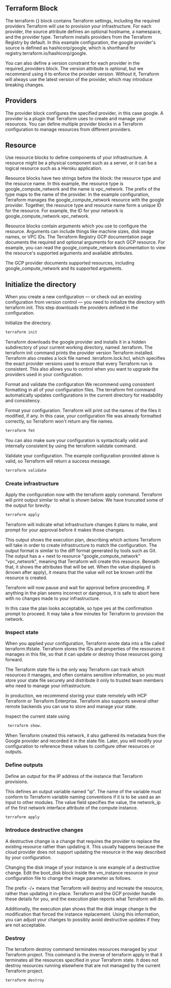## Terraform Block

The terraform {} block contains Terraform settings, including the required providers Terraform will use to provision your infrastructure. For each provider, the source attribute defines an optional hostname, a namespace, and the provider type. Terraform installs providers from the Terraform Registry by default. In this example configuration, the google provider's source is defined as hashicorp/google, which is shorthand for registry.terraform.io/hashicorp/google.

You can also define a version constraint for each provider in the required_providers block. The version attribute is optional, but we recommend using it to enforce the provider version. Without it, Terraform will always use the latest version of the provider, which may introduce breaking changes.

## Providers

The provider block configures the specified provider, in this case google. A provider is a plugin that Terraform uses to create and manage your resources. You can define multiple provider blocks in a Terraform configuration to manage resources from different providers.

## Resource

Use resource blocks to define components of your infrastructure. A resource might be a physical component such as a server, or it can be a logical resource such as a Heroku application.

Resource blocks have two strings before the block: the resource type and the resource name. In this example, the resource type is google_compute_network and the name is vpc_network. The prefix of the type maps to the name of the provider. In the example configuration, Terraform manages the google_compute_network resource with the google provider. Together, the resource type and resource name form a unique ID for the resource. For example, the ID for your network is google_compute_network.vpc_network.

Resource blocks contain arguments which you use to configure the resource. Arguments can include things like machine sizes, disk image names, or VPC IDs. The Terraform Registry GCP documentation page documents the required and optional arguments for each GCP resource. For example, you can read the google_compute_network documentation to view the resource's supported arguments and available attributes.

The GCP provider documents supported resources, including google_compute_network and its supported arguments.

## Initialize the directory

When you create a new configuration — or check out an existing configuration from version control — you need to initialize the directory with terraform init. This step downloads the providers defined in the configuration.

Initialize the directory.

```bash
terraform init
```

Terraform downloads the google provider and installs it in a hidden subdirectory of your current working directory, named .terraform. 
The terraform init command prints the provider version Terraform installed. 
Terraform also creates a lock file named .terraform.lock.hcl, which specifies the exact provider versions used to ensure that every Terraform run is consistent. This also allows you to control when you want to upgrade the providers used in your configuration.

Format and validate the configuration
We recommend using consistent formatting in all of your configuration files. The terraform fmt command automatically updates configurations in the current directory for readability and consistency.

Format your configuration. Terraform will print out the names of the files it modified, if any. In this case, your configuration file was already formatted correctly, so Terraform won't return any file names.

```bash
terraform fmt
```
You can also make sure your configuration is syntactically valid and internally consistent by using the terraform validate command.

Validate your configuration. The example configuration provided above is valid, so Terraform will return a success message.

```bash
terraform validate
```

### Create infrastructure
Apply the configuration now with the terraform apply command. Terraform will print output similar to what is shown below. We have truncated some of the output for brevity.

```bash
terraform apply
```

Terraform will indicate what infrastructure changes it plans to make, and prompt for your approval before it makes those changes.

This output shows the execution plan, describing which actions Terraform will take in order to create infrastructure to match the configuration. The output format is similar to the diff format generated by tools such as Git. The output has a + next to resource "google_compute_network" "vpc_network", meaning that Terraform will create this resource. Beneath that, it shows the attributes that will be set. When the value displayed is (known after apply), it means that the value will not be known until the resource is created.

Terraform will now pause and wait for approval before proceeding. If anything in the plan seems incorrect or dangerous, it is safe to abort here with no changes made to your infrastructure.

In this case the plan looks acceptable, so type yes at the confirmation prompt to proceed. It may take a few minutes for Terraform to provision the network.

### Inspect state
When you applied your configuration, Terraform wrote data into a file called terraform.tfstate. Terraform stores the IDs and properties of the resources it manages in this file, so that it can update or destroy those resources going forward.

The Terraform state file is the only way Terraform can track which resources it manages, and often contains sensitive information, so you must store your state file securely and distribute it only to trusted team members who need to manage your infrastructure.

 In production, we recommend storing your state remotely with HCP Terraform or Terraform Enterprise. Terraform also supports several other remote backends you can use to store and manage your state.

 Inspect the current state using 

```bash
 terraform show.
```

When Terraform created this network, it also gathered its metadata from the Google provider and recorded it in the state file. Later, you will modify your configuration to reference these values to configure other resources or outputs.

### Define outputs
Define an output for the IP address of the instance that Terraform provisions.

This defines an output variable named "ip". The name of the variable must conform to Terraform variable naming conventions if it is to be used as an input to other modules. The value field specifies the value, the network_ip of the first network interface attribute of the compute instance.

```bash
terraform apply
```

### Introduce destructive changes
A destructive change is a change that requires the provider to replace the existing resource rather than updating it. This usually happens because the cloud provider does not support updating the resource in the way described by your configuration.

Changing the disk image of your instance is one example of a destructive change. Edit the boot_disk block inside the vm_instance resource in your configuration file to change the image parameter as follows.

The prefix -/+ means that Terraform will destroy and recreate the resource, rather than updating it in-place. Terraform and the GCP provider handle these details for you, and the execution plan reports what Terraform will do.

Additionally, the execution plan shows that the disk image change is the modification that forced the instance replacement. Using this information, you can adjust your changes to possibly avoid destructive updates if they are not acceptable.

### Destroy
The terraform destroy command terminates resources managed by your Terraform project. This command is the inverse of terraform apply in that it terminates all the resources specified in your Terraform state. It does not destroy resources running elsewhere that are not managed by the current Terraform project.

```bash
terraform destroy
```
